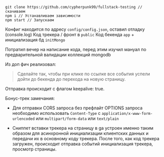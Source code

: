 
```
git clone https://github.com/cypherpunk99/fullstack-testing // скачиваем
npm i // Устанавливаем зависимости
npm start // Запускаем
```

Конфиг находится по адресу `config/config.json`, оставил отладку (console.log)
Код трекера / фронт в `public`
Код бекенда `app` + инициализация бд `initMongo`

Потратил вечер на написание кода, перед этим изучил мануал по предварительной валидации коллекций mongodb

Из доп фич реализовал:
> Сделайте так, чтобы при клике по ссылке все события успели дойти до бекенда до перехода на новую страницу.

Отправка происходит с флагом keepalive: true.

Бонус-трек замечания:

- Для отправки CORS запроса без префлайт OPTIONS запроса необходимо использовать `Content-Type` с `application/x-www-form-urlencoded` или `multipart/form-data` или `text/plain`

- Cниппет вставки трекера на страницу в ga устроен именно таким образом для асинхронной инициализации клиентских данных и передачи их в основному коду трекера. После того, как код трекера загружен, происходит отправка событий инициализация трекера, просмотр страницы.